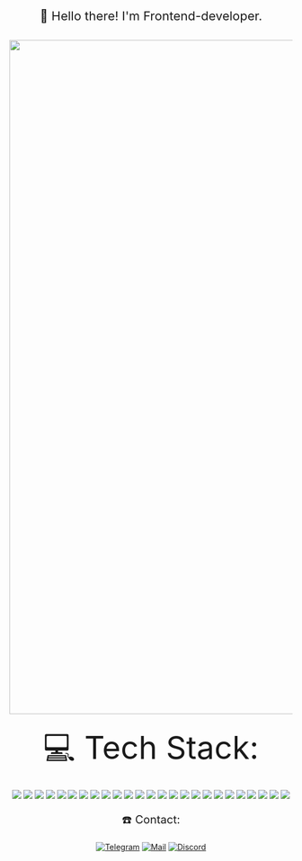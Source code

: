 <div style="font-size: 22px; display: flex; justify-content: center; margin: 10px 0 30px">👋 Hello there! I'm Frontend-developer.</div>

<div align="center">
  <img style = "object-fit: cover; width: 100vw; height: 30vh" src="https://media.giphy.com/media/1oF1KAEYvmXBMo6uTS/giphy.gif"/>
</div>

<span style="font-size:4em; display:flex; justify-content:center; margin: 20px 0">💻 Tech Stack:</span>


<div align="center">

<img src="https://img.shields.io/badge/javascript-%23323330.svg?style=for-the-badge&logo=javascript&logoColor=%23F7DF1E" />
<img src="https://img.shields.io/badge/html5-%23E34F26.svg?style=for-the-badge&logo=html5&logoColor=white" />
<img src="https://img.shields.io/static/v1?style=for-the-badge&message=CSS3&color=1572B6&logo=CSS3&logoColor=FFFFFF&label=" />
<img src="https://img.shields.io/badge/node.js-6DA55F?style=for-the-badge&logo=node.js&logoColor=white" />
<img src="https://img.shields.io/static/v1?style=for-the-badge&message=Codewars&color=B1361E&logo=Codewars&logoColor=FFFFFF&label=" />
<img src="https://img.shields.io/badge/typescript-%23007ACC.svg?style=for-the-badge&logo=typescript&logoColor=white" />
<img src="https://img.shields.io/badge/react-%2320232a.svg?style=for-the-badge&logo=react&logoColor=%2361DAFB" />
<img src="https://img.shields.io/badge/-Redux_Thunk-blue?style=for-the-badge&logo=Redux&logoColor=purple" />
<img src="https://img.shields.io/badge/redux-%23593d88.svg?style=for-the-badge&logo=redux&logoColor=white" />
<img src="https://img.shields.io/badge/-Git-black?style=for-the-badge&logo=git&logoColor=white" />
<img src="https://img.shields.io/badge/mongoose-880000?style=for-the-badge&logo=mongodb&logoColor=white" />
<img src="https://img.shields.io/badge/MongoDB-%234ea94b.svg?style=for-the-badge&logo=mongodb&logoColor=white" />
<img src="https://img.shields.io/badge/express.js-%23404d59.svg?style=for-the-badge&logo=express&logoColor=%2361DAFB" />
<img src="https://img.shields.io/badge/React_Router-CA4245?style=for-the-badge&logo=react-router&logoColor=white" />
<img src="https://img.shields.io/badge/Postman-FF6C37?style=for-the-badge&logo=postman&logoColor=white" />
<img src="https://img.shields.io/static/v1?style=for-the-badge&message=Nodemon&color=000000&logo=Nodemon&logoColor=76D04B&label=" />
<img src="https://img.shields.io/badge/-SASS-hotpink?style=for-the-badge&logo=SASS&logoColor=white" />
<img src="https://img.shields.io/badge/-JSON-black?style=for-the-badge&logo=json&logoColor=white" />
<img src="https://img.shields.io/badge/webpack-%238DD6F9.svg?style=for-the-badge&logo=webpack&logoColor=black" />
<img src="https://img.shields.io/badge/Babel-F9DC3e?style=for-the-badge&logo=babel&logoColor=black" />
<img src="https://img.shields.io/badge/jasmine-%238A4182.svg?style=for-the-badge&logo=jasmine&logoColor=white" />
<img src="https://img.shields.io/badge/yarn-%232C8EBB.svg?style=for-the-badge&logo=yarn&logoColor=white" />
<img src="https://img.shields.io/badge/figma-%23F24E1E.svg?style=for-the-badge&logo=figma&logoColor=white" />
<img src="https://img.shields.io/badge/ESLint-4B3263?style=for-the-badge&logo=eslint&logoColor=white" />
<img src="https://img.shields.io/badge/-Prettier-grey?style=for-the-badge&logo=Prettier&logoColor=orange" />
  
  </div>

<div style="font-size: 20px; display:flex; justify-content:center; margin: 20px 0">☎️ Contact:</div>

<div align="center">
    <a target="_blank" href="https://t.me/arthurshelbaev"><img src="https://img.shields.io/static/v1?style=for-the-badge&message=Telegram&color=26A5E4&logo=Telegram&logoColor=FFFFFF&label=" alt="Telegram"/></a>
    <a target="_blank" href="mailto:konodiobrandoda@mail.ru"><img src="https://img.shields.io/static/v1?style=for-the-badge&message=Mail.Ru&color=005FF9&logo=Mail.Ru&logoColor=FFFFFF&label=" alt="Mail"/></a>
    <a target="_blank" href="https://discord.com/users/592031887799615489/"><img src="https://img.shields.io/static/v1?style=for-the-badge&message=Discord&color=5865F2&logo=Discord&logoColor=FFFFFF&label=" alt="Discord"/></a>
</div>
